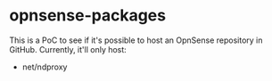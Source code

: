 # opnsense-packages

This is a PoC to see if it's possible to host an OpnSense repository in GitHub. Currently, it'll only host:

- net/ndproxy
